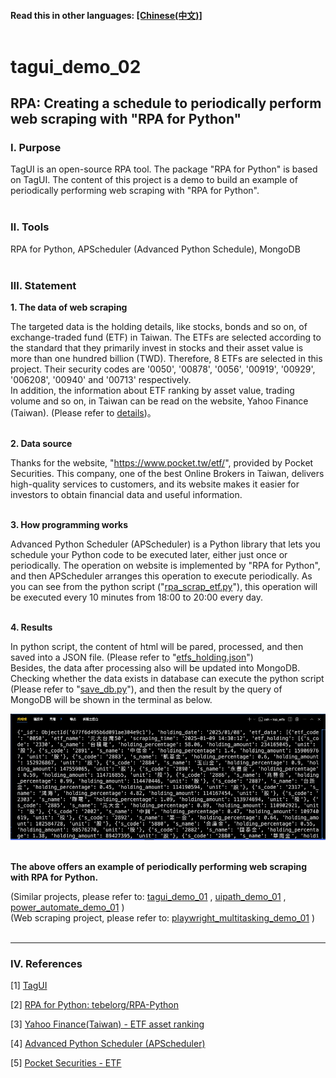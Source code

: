 #### __Read this in other languages:__ [[Chinese(中文)]](README_CHT.md)<br><br>

# **tagui_demo_02**

## **RPA: Creating a schedule to periodically perform web scraping with "RPA for Python"**

### **Ⅰ. Purpose** 
TagUI is an open-source RPA tool. The package "RPA for Python" is based on TagUI. The content of this project is a demo to build an example of periodically performing web scraping with "RPA for Python".<br><br>

### **Ⅱ. Tools**
RPA for Python, APScheduler (Advanced Python Schedule), MongoDB<br><br>

### **Ⅲ. Statement**

__1. The data of web scraping__ <br>

The targeted data is the holding details, like stocks, bonds and so on, of exchange-traded fund (ETF) in Taiwan. The ETFs are selected according to the standard that they primarily invest in stocks and their asset value is more than one hundred billion (TWD). Therefore, 8 ETFs are selected in this project. Their security codes are '0050', '00878', '0056', '00919', '00929', '006208', '00940' and '00713' respectively.<br>
In addition, the information about ETF ranking by asset value, trading volume and so on, in Taiwan can be read on the website, Yahoo Finance (Taiwan). (Please refer to [details](<https://tw.stock.yahoo.com/tw-etf/total-assets>))。<br>
<br> 

__2. Data source__ <br>

Thanks for the website, "https://www.pocket.tw/etf/", provided by Pocket Securities. This company, one of the best Online Brokers in Taiwan, delivers high-quality services to customers, and its website makes it easier for investors to obtain financial data and useful information. <br>
<br>

__3. How programming works__ <br>

Advanced Python Scheduler (APScheduler) is a Python library that lets you schedule your Python code to be executed later, either just once or periodically. The operation on website is implemented by "RPA for Python", and then APScheduler arranges this operation to execute periodically.
As you can see from the python script ("[rpa_scrap_etf.py](./rpa_scrap_etf.py)"), this operation will be executed every 10 minutes from 18:00 to 20:00 every day.<br>
<br>

__4. Results__ <br>

In python script, the content of html will be pared, processed, and then saved into a JSON file. (Please refer to "[etfs_holding.json](./outputs/etfs_holding.json)") <br>
Besides, the data after processing also will be updated into MongoDB. Checking whether the data exists in database can execute the python script (Please refer to "[save_db.py](./save_db.py)"), and then the result by the query of MongoDB will be shown in the terminal as below. <br>

![avatar](./README_png/terminal_result.png)
<br><br>

__The above offers an example of periodically performing web scraping with RPA for Python.__ <br>

(Similar projects, please refer to: [tagui_demo_01](<https://github.com/qinglian1105/tagui_demo_01>) , [uipath_demo_01](<https://github.com/qinglian1105/uipath_demo_01>) , [power_automate_demo_01](<https://github.com/qinglian1105/power_automate_demo_01>) )<br>
(Web scraping project, please refer to: [playwright_multitasking_demo_01](<https://github.com/qinglian1105/playwright_multitasking_demo_01>) )
<br><br>

---

### **Ⅳ. References**

[1] [TagUI](<https://tagui.readthedocs.io/en/latest/index.html>)

[2] [RPA for Python: tebelorg/RPA-Python](<https://github.com/tebelorg/RPA-Python>)

[3] [Yahoo Finance(Taiwan) - ETF asset ranking](<https://tw.stock.yahoo.com/tw-etf/total-assets>)

[4] [Advanced Python Scheduler (APScheduler)](<https://apscheduler.readthedocs.io/en/3.x/>)

[5] [Pocket Securities - ETF](<https://www.pocket.tw/etf/>)